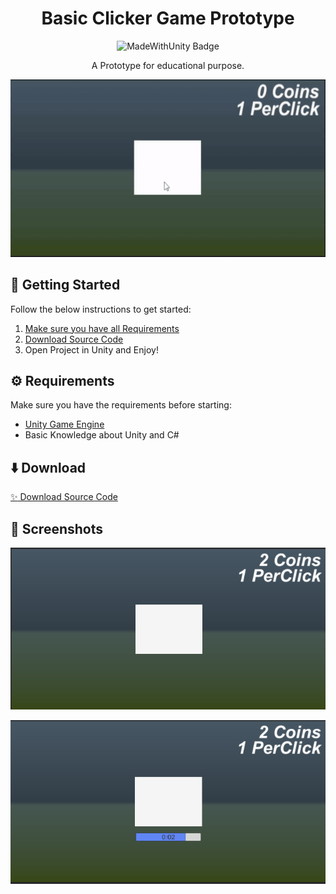 <div id="header" align="center">
   <h1>
    Basic Clicker Game Prototype
  </h1>
  <img src="https://img.shields.io/badge/Made%20with-Unity-57b9d3.svg?style=for-the-badge&logo=unity" alt="MadeWithUnity Badge"/>
  
A Prototype for educational purpose.
</div>

<p align="center">
  <img src="Preview/click.gif" />
</p>

## 🤔 Getting Started

Follow the below instructions to get started:

1. [Make sure you have all Requirements](#requirements)
2. [Download Source Code](#download)
3. Open Project in Unity and Enjoy!

## ⚙️ Requirements

Make sure you have the requirements before starting:

- [Unity Game Engine](https://unity3d.com)
- Basic Knowledge about Unity and C#

## ⬇️ Download

[:sparkles: Download Source Code](https://github.com/raxelf/WildWestern-Duel-Game-Prototype/archive/refs/heads/main.zip)

## 📸 Screenshots

<p align="center">
  <img src="Preview/preview1.png"/>
</p>

<p align="center">
  <img src="Preview/preview2.png"/>
</p>

